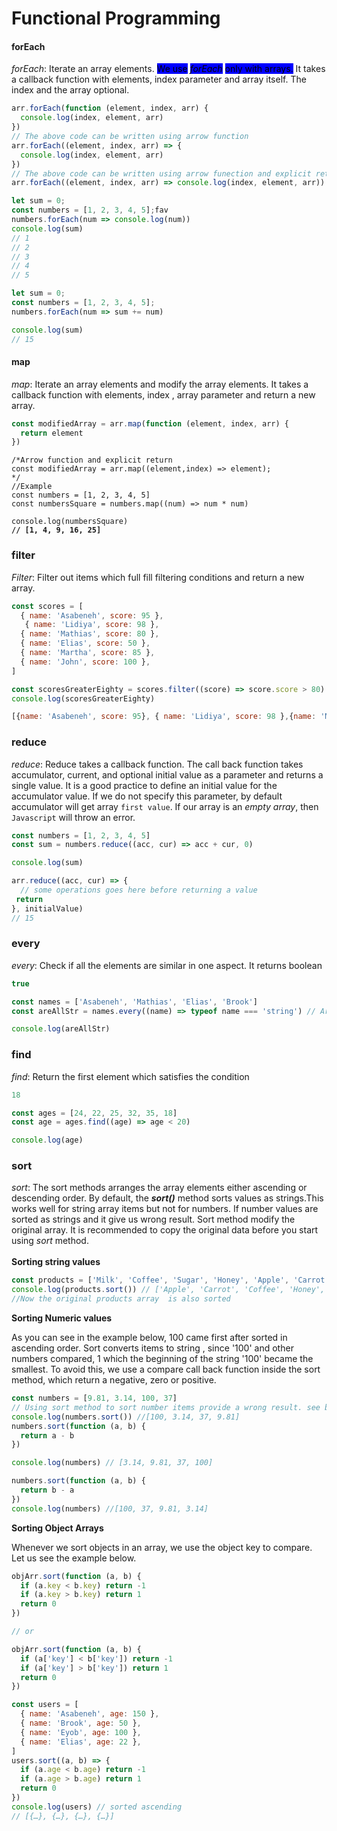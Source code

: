 # Functional Programming

#### forEach

_forEach_: Iterate an array elements. <mark style="background-color:blue;">We use</mark> <mark style="background-color:blue;"></mark>_<mark style="background-color:blue;">forEach</mark>_ <mark style="background-color:blue;"></mark><mark style="background-color:blue;">only with arrays.</mark> It takes a callback function with elements, index parameter and array itself. The index and the array optional.

```javascript
arr.forEach(function (element, index, arr) {
  console.log(index, element, arr)
})
// The above code can be written using arrow function
arr.forEach((element, index, arr) => {
  console.log(index, element, arr)
})
// The above code can be written using arrow funection and explicit return
arr.forEach((element, index, arr) => console.log(index, element, arr))
```

```javascript
let sum = 0;
const numbers = [1, 2, 3, 4, 5];fav
numbers.forEach(num => console.log(num))
console.log(sum)
// 1
// 2
// 3
// 4
// 5
```

```javascript
let sum = 0;
const numbers = [1, 2, 3, 4, 5];
numbers.forEach(num => sum += num)

console.log(sum)
// 15
```

#### map

_map_: Iterate an array elements and modify the array elements. It takes a callback function with elements, index , array parameter and return a new array.

```javascript
const modifiedArray = arr.map(function (element, index, arr) {
  return element
})
```

<pre class="language-javascript"><code class="lang-javascript">/*Arrow function and explicit return
const modifiedArray = arr.map((element,index) => element);
*/
//Example
const numbers = [1, 2, 3, 4, 5]
const numbersSquare = numbers.map((num) => num * num)

console.log(numbersSquare)
<strong>// [1, 4, 9, 16, 25]
</strong></code></pre>

### filter

_Filter_: Filter out items which full fill filtering conditions and return a new array.

```javascript
const scores = [
  { name: 'Asabeneh', score: 95 },
   { name: 'Lidiya', score: 98 },
  { name: 'Mathias', score: 80 },
  { name: 'Elias', score: 50 },
  { name: 'Martha', score: 85 },
  { name: 'John', score: 100 },
]

const scoresGreaterEighty = scores.filter((score) => score.score > 80)
console.log(scoresGreaterEighty)
```

```javascript
[{name: 'Asabeneh', score: 95}, { name: 'Lidiya', score: 98 },{name: 'Martha', score: 85},{name: 'John', score: 100}]
```

### reduce

_reduce_: Reduce takes a callback function. The call back function takes accumulator, current, and optional initial value as a parameter and returns a single value. It is a good practice to define an initial value for the accumulator value. If we do not specify this parameter, by default accumulator will get array `first value`. If our array is an _empty array_, then `Javascript` will throw an error.

```javascript
const numbers = [1, 2, 3, 4, 5]
const sum = numbers.reduce((acc, cur) => acc + cur, 0)

console.log(sum)
```

```javascript
arr.reduce((acc, cur) => {
  // some operations goes here before returning a value
 return 
}, initialValue)
// 15
```

### every

_every_: Check if all the elements are similar in one aspect. It returns boolean

```javascript
true
```

```javascript
const names = ['Asabeneh', 'Mathias', 'Elias', 'Brook']
const areAllStr = names.every((name) => typeof name === 'string') // Are all strings?

console.log(areAllStr)
```

### find

_find_: Return the first element which satisfies the condition

```javascript
18
```

```javascript
const ages = [24, 22, 25, 32, 35, 18]
const age = ages.find((age) => age < 20)

console.log(age)
```

### sort

_sort_: The sort methods arranges the array elements either ascending or descending order. By default, the _**sort()**_ method sorts values as strings.This works well for string array items but not for numbers. If number values are sorted as strings and it give us wrong result. Sort method modify the original array. It is recommended to copy the original data before you start using _sort_ method.\
\
**Sorting string values**

```javascript
const products = ['Milk', 'Coffee', 'Sugar', 'Honey', 'Apple', 'Carrot']
console.log(products.sort()) // ['Apple', 'Carrot', 'Coffee', 'Honey', 'Milk', 'Sugar']
//Now the original products array  is also sorted
```

**Sorting Numeric values**

As you can see in the example below, 100 came first after sorted in ascending order. Sort converts items to string , since '100' and other numbers compared, 1 which the beginning of the string '100' became the smallest. To avoid this, we use a compare call back function inside the sort method, which return a negative, zero or positive.

```javascript
const numbers = [9.81, 3.14, 100, 37]
// Using sort method to sort number items provide a wrong result. see below
console.log(numbers.sort()) //[100, 3.14, 37, 9.81]
numbers.sort(function (a, b) {
  return a - b
})

console.log(numbers) // [3.14, 9.81, 37, 100]

numbers.sort(function (a, b) {
  return b - a
})
console.log(numbers) //[100, 37, 9.81, 3.14]
```

**Sorting Object Arrays**

Whenever we sort objects in an array, we use the object key to compare. Let us see the example below.

```javascript
objArr.sort(function (a, b) {
  if (a.key < b.key) return -1
  if (a.key > b.key) return 1
  return 0
})

// or

objArr.sort(function (a, b) {
  if (a['key'] < b['key']) return -1
  if (a['key'] > b['key']) return 1
  return 0
})

const users = [
  { name: 'Asabeneh', age: 150 },
  { name: 'Brook', age: 50 },
  { name: 'Eyob', age: 100 },
  { name: 'Elias', age: 22 },
]
users.sort((a, b) => {
  if (a.age < b.age) return -1
  if (a.age > b.age) return 1
  return 0
})
console.log(users) // sorted ascending
// [{…}, {…}, {…}, {…}]
```
